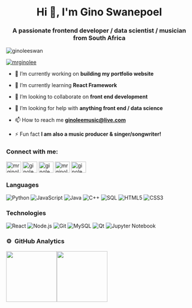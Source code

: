 <h1 align="center">Hi 👋, I'm Gino Swanepoel</h1>
<h3 align="center">A passionate frontend developer / data scientist / musician from South Africa</h3>

<p align="left"> <img src="https://komarev.com/ghpvc/?username=ginoleeswan&label=Profile%20views&color=0e75b6&style=flat" alt="ginoleeswan" /> </p>

<!-- <p align="left"> <a href="https://github.com/ryo-ma/github-profile-trophy"><img src="https://github-profile-trophy.vercel.app/?username=ginoleeswan&margin-w=15&row=1" alt="ginoleeswan" /></a> </p> -->

<p align="left"> <a href="https://twitter.com/mrginolee" target="blank"><img src="https://img.shields.io/twitter/follow/mrginolee?logo=twitter&style=for-the-badge" alt="mrginolee" /></a> </p>

- 🔭 I’m currently working on **building my portfolio website**

- 🌱 I’m currently learning **React Framework**

- 👯 I’m looking to collaborate on **front end development**

- 🤝 I’m looking for help with **anything front end / data science**

- 📫 How to reach me **ginoleemusic@live.com**

- ⚡ Fun fact **I am also a music producer & singer/songwriter!**

<h3 align="left">Connect with me:</h3>
<p align="left">
<a href="https://twitter.com/mrginolee" target="blank"><img align="center" src="https://raw.githubusercontent.com/rahuldkjain/github-profile-readme-generator/master/src/images/icons/Social/twitter.svg" alt="mrginolee" height="30" width="40" /></a>
<a href="https://linkedin.com/in/ginoleeswanepoel" target="blank"><img align="center" src="https://raw.githubusercontent.com/rahuldkjain/github-profile-readme-generator/master/src/images/icons/Social/linked-in-alt.svg" alt="ginoleeswanepoel" height="30" width="40" /></a>
<a href="https://kaggle.com/ginoleeswan" target="blank"><img align="center" src="https://raw.githubusercontent.com/rahuldkjain/github-profile-readme-generator/master/src/images/icons/Social/kaggle.svg" alt="ginoleeswan" height="30" width="40" /></a>
<a href="https://instagram.com/mrginolee" target="blank"><img align="center" src="https://raw.githubusercontent.com/rahuldkjain/github-profile-readme-generator/master/src/images/icons/Social/instagram.svg" alt="mrginolee" height="30" width="40" /></a>
<a href="https://www.leetcode.com/ginoleeswan" target="blank"><img align="center" src="https://raw.githubusercontent.com/rahuldkjain/github-profile-readme-generator/master/src/images/icons/Social/leet-code.svg" alt="ginoleeswan" height="30" width="40" /></a>
</p>

### Languages

![Python](https://img.shields.io/badge/-Python-000?&logo=Python)
![JavaScript](https://img.shields.io/badge/-JavaScript-000?&logo=JavaScript)
![Java](https://img.shields.io/badge/-Java-000?&logo=Java&logoColor=007396)
![C++](https://img.shields.io/badge/-C++-000?&logo=c%2b%2b&logoColor=00599C)
![SQL](https://img.shields.io/badge/-SQL-000?&logo=MySQL)
![HTML5](https://img.shields.io/badge/-HTML5-000?&logo=HTML5)
![CSS3](https://img.shields.io/badge/-CSS3-000?&logo=CSS3)

### Technologies

![React](https://img.shields.io/badge/-React-000?&logo=React)
![Node.js](https://img.shields.io/badge/-Node.js-000?&logo=node.js)
![Git](https://img.shields.io/badge/-Git-000?&logo=Git)
![MySQL](https://img.shields.io/badge/-MySQL-000?&logo=MySQL)
![Qt](https://img.shields.io/badge/-Qt-000?&logo=Qt)
![Jupyter Notebook](https://img.shields.io/badge/-Jupyter-000?&logo=Jupyter)

<!-- ### Front-End Projects -->

<!--
[![](https://img.shields.io/badge/-🧬%20My%20Website-000)](https://github.com/adamalston/v2)
[![](https://img.shields.io/badge/-🦠%20COVID‑19%20Dashboard-000)](https://github.com/adamalston/COVID-19-Dashboard)
[![](https://img.shields.io/badge/-📝%20Summarizer-000)](https://github.com/adamalston/Summarizer)
[![](https://img.shields.io/badge/-🔬%20Overwatch-000)](https://github.com/adamalston/overwatch)
[![](https://img.shields.io/badge/-🛰%20KubeSat-000)](https://github.com/adamalston/kubesat)
[![](https://img.shields.io/badge/-🔊%20Voice%20Poker-000)](https://github.com/adamalston/Poker)
[![](https://img.shields.io/badge/-🗺%20PokémonGo%20Map-000)](https://github.com/adamalston/PokemonGo-Map) -->

### ⚙️ &nbsp;GitHub Analytics

<img height="137px" src="https://github-readme-stats.vercel.app/api?username=ginoleeswan&hide_title=true&hide_border=true&line_height=21" /><!-- wi*quL3fcV --><img height="137px" src="https://github-readme-stats.vercel.app/api/top-langs/?username=ginoleeswan&hide_title=true&hide_border=true&layout=compact" />

<!-- <p><img align="center" src="https://github-readme-streak-stats.herokuapp.com/?user=ginoleeswan&" alt="ginoleeswan" /></p> -->
